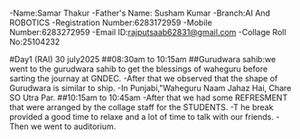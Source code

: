-Name:Samar Thakur
-Father's Name: Susham Kumar
-Branch:AI And ROBOTICS
-Registration Number:6283172959
-Mobile Number:6283272959
-Email ID:rajputsaab62831@gmail.com
-Collage Roll No:25104232

#Day1 (RAI) 30 july2025
##08:30am to 10:15am
##Gurudwara sahib:we went to the gurudwara sahib to get the blessings of waheguru before sarting the journay at GNDEC.
-After that we observed that the shape of Gurudwara is similar to ship.
-In Punjabi,"Waheguru Naam Jahaz Hai, Chare SO Utra Par.
##10:15am to 10:45am
-After that we had some REFRESMENT that were arranged by the collage staff for the STUDENTS.
-T he break provided a good time to relaxe and a lot of time to talk with our friends.
-Then we went to auditorium.
